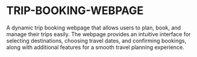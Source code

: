 # TRIP-BOOKING-WEBPAGE

A dynamic trip booking webpage that allows users to plan, book, and manage their trips easily. The webpage provides an intuitive interface for selecting destinations, choosing travel dates, and confirming bookings, along with additional features for a smooth travel planning experience.
